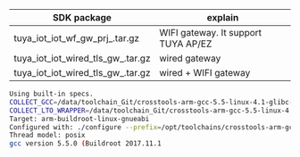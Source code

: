 | SDK package     |  explain        |
|---------------|-----------------------|
|tuya_iot_iot_wf_gw_prj_<toolchain name>.tar.gz |  WIFI gateway. It support TUYA AP/EZ |
|tuya_iot_iot_wired_tls_gw_<toolchain name>.tar.gz  | wired gateway |
|tuya_iot_iot_wired_tls_gw_<toolchain name>.tar.gz | wired + WIFI gateway |


```bash
Using built-in specs.
COLLECT_GCC=/data/toolchain_Git/crosstools-arm-gcc-5.5-linux-4.1-glibc-2.26-binutils-2.28.1/toolchain/opt/toolchains/crosstools-arm-gcc-5.5-linux-4.1-glibc-2.26-binutils-2.28.1/bin/arm-linux-gcc.br_real
COLLECT_LTO_WRAPPER=/data/toolchain_Git/crosstools-arm-gcc-5.5-linux-4.1-glibc-2.26-binutils-2.28.1/toolchain/opt/toolchains/crosstools-arm-gcc-5.5-linux-4.1-glibc-2.26-binutils-2.28.1/bin/../libexec/gcc/arm-buildroot-linux-gnueabi/5.5.0/lto-wrapper
Target: arm-buildroot-linux-gnueabi
Configured with: ./configure --prefix=/opt/toolchains/crosstools-arm-gcc-5.5-linux-4.1-glibc-2.26-binutils-2.28.1 --sysconfdir=/opt/toolchains/crosstools-arm-gcc-5.5-linux-4.1-glibc-2.26-binutils-2.28.1/etc --enable-static --target=arm-buildroot-linux-gnueabi --with-sysroot=/opt/toolchains/crosstools-arm-gcc-5.5-linux-4.1-glibc-2.26-binutils-2.28.1/arm-buildroot-linux-gnueabi/sysroot --disable-__cxa_atexit --with-gnu-ld --disable-libssp --disable-multilib --with-gmp=/opt/toolchains/crosstools-arm-gcc-5.5-linux-4.1-glibc-2.26-binutils-2.28.1 --with-mpc=/opt/toolchains/crosstools-arm-gcc-5.5-linux-4.1-glibc-2.26-binutils-2.28.1 --with-mpfr=/opt/toolchains/crosstools-arm-gcc-5.5-linux-4.1-glibc-2.26-binutils-2.28.1 --with-pkgversion='Buildroot 2017.11.1' --with-bugurl=http://bugs.buildroot.net/ --disable-libquadmath --enable-tls --disable-libmudflap --enable-threads --without-isl --without-cloog --with-float=soft --disable-decimal-float --with-abi=aapcs-linux --with-cpu=cortex-a9 --with-float=soft --with-mode=arm --enable-languages=c,c++ --with-build-time-tools=/opt/toolchains/crosstools-arm-gcc-5.5-linux-4.1-glibc-2.26-binutils-2.28.1/arm-buildroot-linux-gnueabi/bin --enable-shared --disable-libgomp
Thread model: posix
gcc version 5.5.0 (Buildroot 2017.11.1

```
